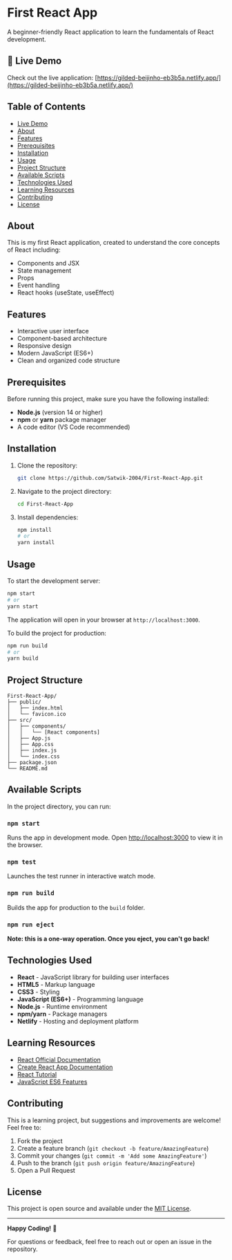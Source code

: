 # First React App

A beginner-friendly React application to learn the fundamentals of React development.

## 🚀 Live Demo

Check out the live application: [https://gilded-beijinho-eb3b5a.netlify.app/](https://gilded-beijinho-eb3b5a.netlify.app/)

## Table of Contents

- [Live Demo](#-live-demo)
- [About](#about)
- [Features](#features)
- [Prerequisites](#prerequisites)
- [Installation](#installation)
- [Usage](#usage)
- [Project Structure](#project-structure)
- [Available Scripts](#available-scripts)
- [Technologies Used](#technologies-used)
- [Learning Resources](#learning-resources)
- [Contributing](#contributing)
- [License](#license)

## About

This is my first React application, created to understand the core concepts of React including:
- Components and JSX
- State management
- Props
- Event handling
- React hooks (useState, useEffect)

## Features

- Interactive user interface
- Component-based architecture
- Responsive design
- Modern JavaScript (ES6+)
- Clean and organized code structure

## Prerequisites

Before running this project, make sure you have the following installed:

- **Node.js** (version 14 or higher)
- **npm** or **yarn** package manager
- A code editor (VS Code recommended)

## Installation

1. Clone the repository:
   ```bash
   git clone https://github.com/Satwik-2004/First-React-App.git
   ```

2. Navigate to the project directory:
   ```bash
   cd First-React-App
   ```

3. Install dependencies:
   ```bash
   npm install
   # or
   yarn install
   ```

## Usage

To start the development server:

```bash
npm start
# or
yarn start
```

The application will open in your browser at `http://localhost:3000`.

To build the project for production:

```bash
npm run build
# or
yarn build
```

## Project Structure

```
First-React-App/
├── public/
│   ├── index.html
│   └── favicon.ico
├── src/
│   ├── components/
│   │   └── [React components]
│   ├── App.js
│   ├── App.css
│   ├── index.js
│   └── index.css
├── package.json
└── README.md
```

## Available Scripts

In the project directory, you can run:

### `npm start`
Runs the app in development mode. Open [http://localhost:3000](http://localhost:3000) to view it in the browser.

### `npm test`
Launches the test runner in interactive watch mode.

### `npm run build`
Builds the app for production to the `build` folder.

### `npm run eject`
**Note: this is a one-way operation. Once you eject, you can't go back!**

## Technologies Used

- **React** - JavaScript library for building user interfaces
- **HTML5** - Markup language
- **CSS3** - Styling
- **JavaScript (ES6+)** - Programming language
- **Node.js** - Runtime environment
- **npm/yarn** - Package managers
- **Netlify** - Hosting and deployment platform

## Learning Resources

- [React Official Documentation](https://reactjs.org/docs/getting-started.html)
- [Create React App Documentation](https://create-react-app.dev/docs/getting-started/)
- [React Tutorial](https://reactjs.org/tutorial/tutorial.html)
- [JavaScript ES6 Features](https://developer.mozilla.org/en-US/docs/Web/JavaScript/New_in_JavaScript/ECMAScript_2015_support_in_Mozilla)

## Contributing

This is a learning project, but suggestions and improvements are welcome! Feel free to:

1. Fork the project
2. Create a feature branch (`git checkout -b feature/AmazingFeature`)
3. Commit your changes (`git commit -m 'Add some AmazingFeature'`)
4. Push to the branch (`git push origin feature/AmazingFeature`)
5. Open a Pull Request

## License

This project is open source and available under the [MIT License](LICENSE).

---

**Happy Coding!** 🚀

For questions or feedback, feel free to reach out or open an issue in the repository.
